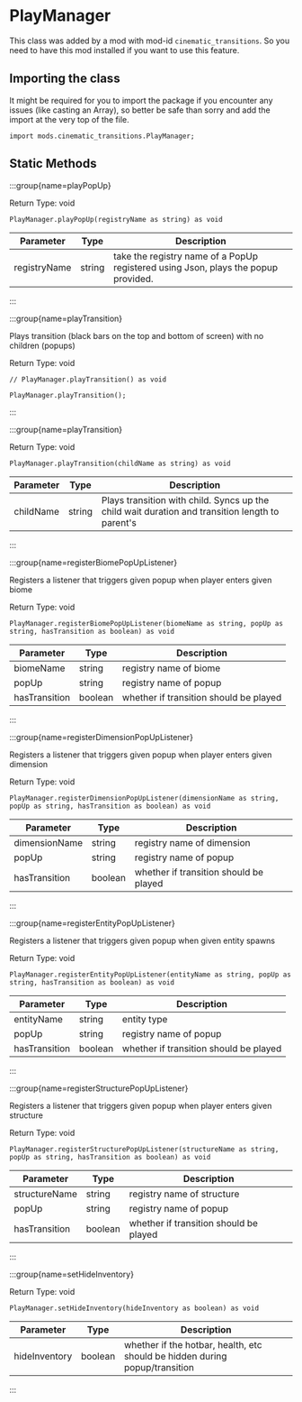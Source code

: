 # PlayManager

This class was added by a mod with mod-id `cinematic_transitions`. So you need to have this mod installed if you want to use this feature.

## Importing the class

It might be required for you to import the package if you encounter any issues (like casting an Array), so better be safe than sorry and add the import at the very top of the file.
```zenscript
import mods.cinematic_transitions.PlayManager;
```


## Static Methods

:::group{name=playPopUp}



Return Type: void

```zenscript
PlayManager.playPopUp(registryName as string) as void
```

| Parameter    | Type   | Description                                                                        |
| ------------ | ------ | ---------------------------------------------------------------------------------- |
| registryName | string | take the registry name of a PopUp registered using Json, plays the popup provided. |


:::

:::group{name=playTransition}

Plays transition (black bars on the top and bottom of screen) with no children (popups)

Return Type: void

```zenscript
// PlayManager.playTransition() as void

PlayManager.playTransition();
```

:::

:::group{name=playTransition}



Return Type: void

```zenscript
PlayManager.playTransition(childName as string) as void
```

| Parameter | Type   | Description                                                                                     |
| --------- | ------ | ----------------------------------------------------------------------------------------------- |
| childName | string | Plays transition with child. Syncs up the child wait duration and transition length to parent's |


:::

:::group{name=registerBiomePopUpListener}

Registers a listener that triggers given popup when player enters given biome

Return Type: void

```zenscript
PlayManager.registerBiomePopUpListener(biomeName as string, popUp as string, hasTransition as boolean) as void
```

| Parameter     | Type    | Description                            |
| ------------- | ------- | -------------------------------------- |
| biomeName     | string  | registry name of biome                 |
| popUp         | string  | registry name of popup                 |
| hasTransition | boolean | whether if transition should be played |


:::

:::group{name=registerDimensionPopUpListener}

Registers a listener that triggers given popup when player enters given dimension

Return Type: void

```zenscript
PlayManager.registerDimensionPopUpListener(dimensionName as string, popUp as string, hasTransition as boolean) as void
```

| Parameter     | Type    | Description                            |
| ------------- | ------- | -------------------------------------- |
| dimensionName | string  | registry name of dimension             |
| popUp         | string  | registry name of popup                 |
| hasTransition | boolean | whether if transition should be played |


:::

:::group{name=registerEntityPopUpListener}

Registers a listener that triggers given popup when given entity spawns

Return Type: void

```zenscript
PlayManager.registerEntityPopUpListener(entityName as string, popUp as string, hasTransition as boolean) as void
```

| Parameter     | Type    | Description                            |
| ------------- | ------- | -------------------------------------- |
| entityName    | string  | entity type                            |
| popUp         | string  | registry name of popup                 |
| hasTransition | boolean | whether if transition should be played |


:::

:::group{name=registerStructurePopUpListener}

Registers a listener that triggers given popup when player enters given structure

Return Type: void

```zenscript
PlayManager.registerStructurePopUpListener(structureName as string, popUp as string, hasTransition as boolean) as void
```

| Parameter     | Type    | Description                            |
| ------------- | ------- | -------------------------------------- |
| structureName | string  | registry name of structure             |
| popUp         | string  | registry name of popup                 |
| hasTransition | boolean | whether if transition should be played |


:::

:::group{name=setHideInventory}



Return Type: void

```zenscript
PlayManager.setHideInventory(hideInventory as boolean) as void
```

| Parameter     | Type    | Description                                                                 |
| ------------- | ------- | --------------------------------------------------------------------------- |
| hideInventory | boolean | whether if the hotbar, health, etc should be hidden during popup/transition |


:::

